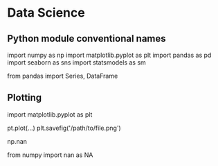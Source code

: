 # Data Science

## Python module conventional names

import numpy as np
import matplotlib.pyplot as plt
import pandas as pd
import seaborn as sns
import statsmodels as sm

from pandas import Series, DataFrame

## Plotting

import matplotlib.pyplot as plt

pt.plot(...)
plt.savefig('/path/to/file.png')

np.nan

from numpy import nan as NA